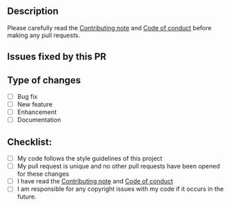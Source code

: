 ## Description

Please carefully read the [Contributing note](https://github.com/YYHEggEgg/csharp-Protoshift/blob/main/CONTRIBUTING.md) and [Code of conduct](https://github.com/YYHEggEgg/csharp-Protoshift/blob/main/CODE_OF_CONDUCT.md) before making any pull requests.

## Issues fixed by this PR

<!--- Put the links of issues that may be fixed by this PR here (if any). -->
## Type of changes

<!--- Put an `x` in all the boxes that apply your changes. -->

- [ ] Bug fix
- [ ] New feature 
- [ ] Enhancement
- [ ] Documentation

## Checklist:

- [ ] My code follows the style guidelines of this project
- [ ] My pull request is unique and no other pull requests have been opened for these changes
- [ ] I have read the [Contributing note](https://github.com/YYHEggEgg/csharp-Protoshift/blob/main/CONTRIBUTING.md) and [Code of conduct](https://github.com/YYHEggEgg/csharp-Protoshift/blob/main/CODE_OF_CONDUCT.md)
- [ ] I am responsible for any copyright issues with my code if it occurs in the future.